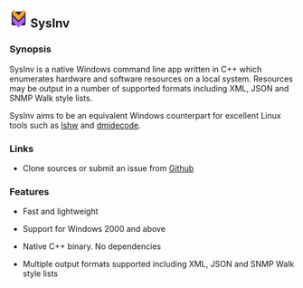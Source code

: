 ## ![SysInv Logo](SysInv-Icon-32x32.png) SysInv

### Synopsis

SysInv is a native Windows command line app written in C++ which enumerates hardware and software resources on a local system.
Resources may be output in a number of supported formats including XML, JSON and SNMP Walk style lists.

SysInv aims to be an equivalent Windows counterpart for excellent Linux tools such as [lshw](http://ezix.org/project/wiki/HardwareLiSter) and [dmidecode](http://www.nongnu.org/dmidecode/).

### Links

* Clone sources or submit an issue from [Github](https://github.com/cavaliercoder/sysinv)
  
### Features

* Fast and lightweight

* Support for Windows 2000 and above

* Native C++ binary. No dependencies

* Multiple output formats supported including XML, JSON and SNMP Walk style lists